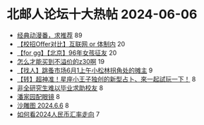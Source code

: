 # 北邮人论坛十大热帖 2024-06-06

- [经典动漫番，求推荐](https://bbs.byr.cn/article/Comic/633671) 89
- [【校招Offer对比】互联网 or 体制内](https://bbs.byr.cn/article/Job/2212735) 20
- [【for gg】【北京】96年女孩征友](https://bbs.byr.cn/article/Friends/2053767) 20
- [怎么才能买到不溢价的z30啊](https://bbs.byr.cn/article/Photo/278478) 19
- [【找人】跳蚤市场6月1上午小松林拐角处的摊主](https://bbs.byr.cn/article/Talking/6419420) 9
- [【转】超神准！星座小王子独创的新型占卜、來一起試玩一下！](https://bbs.byr.cn/article/Constellations/326533) 8
- [非全研究生难以毕业求助校友](https://bbs.byr.cn/article/Paper/48630) 8
- [潘家园配眼镜](https://bbs.byr.cn/article/Health/232677) 8
- [沙雕图 2024.6.6](https://bbs.byr.cn/article/Picture/3364071) 8
- [如何看2024人民币汇率走向](https://bbs.byr.cn/article/Financial/84429) 7


